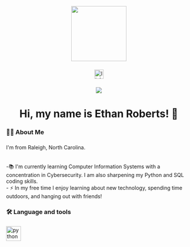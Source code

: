 <div align="center">
  <img height="150" src="https://media.giphy.com/media/M9gbBd9nbDrOTu1Mqx/giphy.gif"  />
</div>

###

<div align="center">
  <img src="https://img.shields.io/static/v1?message=LinkedIn&logo=linkedin&label=&color=0077B5&logoColor=white&labelColor=&style=for-the-badge" height="25" alt="linkedin logo"  />
</div>

###

<div align="center">
  <img src="https://visitor-badge.laobi.icu/badge?page_id=maurodesouza.maurodesouza&"  />
</div>

###

<h1 align="center">Hi, my name is Ethan Roberts! 👋</h1>

###

<h3 align="left">👩‍💻  About Me</h3>

###

<p align="left">I'm from Raleigh, North Carolina.<br><br> <br>-📚 I'm currently learning Computer Information Systems with a concentration in Cybersecurity. I am also sharpening my Python and SQL coding skills. <br>- ⚡ In my free time I enjoy learning about new technology, spending time outdoors, and hanging out with friends!</p>

###

<h3 align="left">🛠 Language and tools</h3>

###

<div align="left">

  <img src="https://cdn.jsdelivr.net/gh/devicons/devicon@latest/icons/python/python-original.svg" height="40" alt="python logo" />
  <img width="12" />

###


